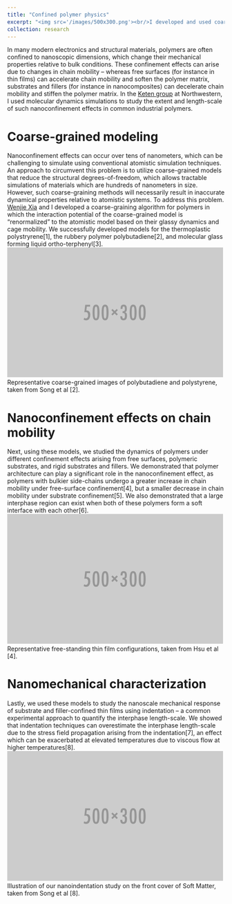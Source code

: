 ```yaml
---
title: "Confined polymer physics"
excerpt: "<img src='/images/500x300.png'><br/>I developed and used coarse-grained models for polymers to study their mechanics under nanoscale confinement."
collection: research
---
```


In many modern electronics and structural materials, polymers are often confined to nanoscopic dimensions, which change their mechanical properties relative to bulk conditions. These confinement effects can arise due to changes in chain mobility – whereas free surfaces (for instance in thin films) can accelerate chain mobility and soften the polymer matrix, substrates and fillers (for instance in nanocomposites) can decelerate chain mobility and stiffen the polymer matrix. In the [Keten group](https://keten-group.northwestern.edu/) at Northwestern, I used molecular dynamics simulations to study the extent and length-scale of such nanoconfinement effects in common industrial polymers.

Coarse-grained modeling
======

Nanoconfinement effects can occur over tens of nanometers, which can be challenging to simulate using conventional atomistic simulation techniques. An approach to circumvent this problem is to utilize coarse-grained models that reduce the structural degrees-of-freedom, which allows tractable simulations of materials which are hundreds of nanometers in size. However, such coarse-graining methods will necessarily result in inaccurate dynamical properties relative to atomistic systems. To address this problem. [Wenjie Xia](https://faculty.sites.iastate.edu/wxia/) and I developed a coarse-graining algorithm for polymers in which the interaction potential of the coarse-grained model is “renormalized” to the atomistic model based on their glassy dynamics and cage mobility. We successfully developed models for the thermoplastic polystryrene[1], the rubbery polymer polybutadiene[2], and molecular glass forming liquid ortho-terphenyl[3]. <img src='/images/500x300.png'><br/>Representative coarse-grained images of polybutadiene and polystyrene, taken from Song et al [2].

Nanoconfinement effects on chain mobility
======

Next, using these models, we studied the dynamics of polymers under different confinement effects arising from free surfaces, polymeric substrates, and rigid substrates and fillers. We demonstrated that polymer architecture can play a significant role in the nanoconfinement effect, as polymers with bulkier side-chains undergo a greater increase in chain mobility under free-surface confinement[4], but a smaller decrease in chain mobility under substrate confinement[5]. We also demonstrated that a large interphase region can exist when both of these polymers form a soft interface with each other[6]. <img src='/images/500x300.png'><br/>Representative free-standing thin film configurations, taken from Hsu et al [4].

Nanomechanical characterization
======

Lastly, we used these models to study the nanoscale mechanical response of substrate and filler-confined thin films using indentation – a common experimental approach to quantify the interphase length-scale. We showed that indentation techniques can overestimate the interphase length-scale due to the stress field propagation arising from the indentation[7], an effect which can be exacerbated at elevated temperatures due to viscous flow at higher temperatures[8]. <img src='/images/500x300.png'><br/>Illustration of our nanoindentation study on the front cover of Soft Matter, taken from Song et al [8].
